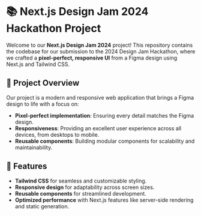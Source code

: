 # 📚 Next.js Design Jam 2024 Hackathon Project

Welcome to our **Next.js Design Jam 2024** project! This repository contains the codebase for our submission to the 2024 Design Jam Hackathon, where we crafted a **pixel-perfect, responsive UI** from a Figma design using Next.js and Tailwind CSS.

## 🌟 Project Overview

Our project is a modern and responsive web application that brings a Figma design to life with a focus on:

- **Pixel-perfect implementation**: Ensuring every detail matches the Figma design.
- **Responsiveness**: Providing an excellent user experience across all devices, from desktops to mobile.
- **Reusable components**: Building modular components for scalability and maintainability.

## 🚀 Features

- **Tailwind CSS** for seamless and customizable styling.
- **Responsive design** for adaptability across screen sizes.
- **Reusable components** for streamlined development.
- **Optimized performance** with Next.js features like server-side rendering and static generation.
